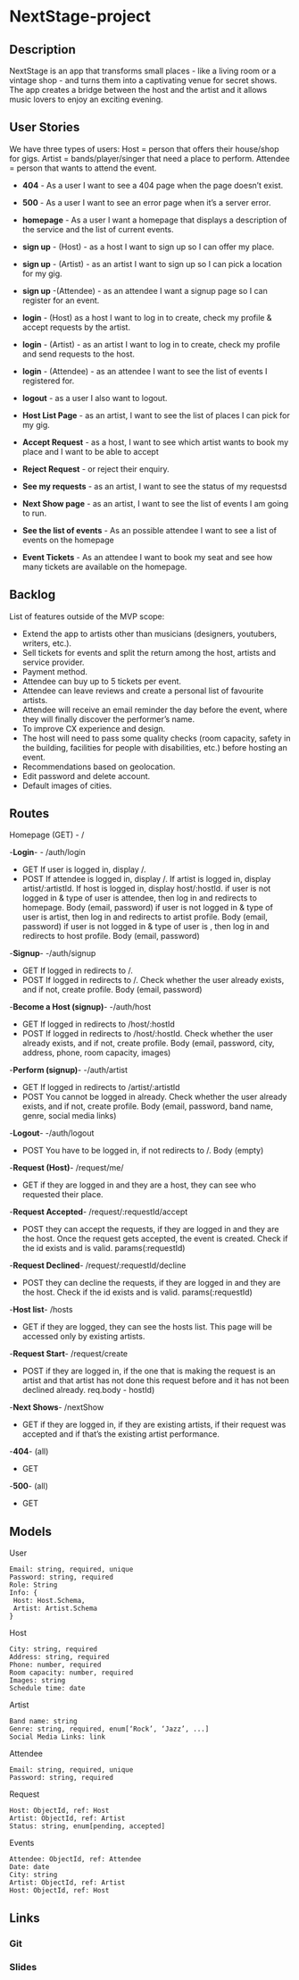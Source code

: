 # NextStage-project


## Description
NextStage is an app that transforms small places - like a living room or a vintage shop - and turns them into a captivating venue for secret shows. The app creates a bridge between the host and the artist and it allows music lovers to enjoy an exciting evening.


## User Stories
We have three types of users:
Host = person that offers their house/shop for gigs.
Artist = bands/player/singer that need a place to perform.
Attendee = person that wants to attend the event. 

- **404** - As a user I want to see a  404 page when the page doesn’t exist.
- **500** - As a user I want to see an error page when it’s a server error.
- **homepage** - As a user I want a homepage that displays a description of the service and the list of current events.
 
- **sign up** - (Host) - as a host I want to sign up so I can offer my place.
- **sign up** - (Artist) - as an artist  I want to sign up so I can pick a location for my gig.
- **sign up** -(Attendee) - as an attendee I want a signup page so I can register for an event.
 
- **login** - (Host) as a host I want to log in to create, check my profile & accept requests by the artist.
- **login** - (Artist) - as an artist I want to log in to create, check my profile and send requests to the host.
- **login** - (Attendee) - as an attendee  I want to see the list of events I registered for.
- **logout** - as a user I also want to logout.
 
- **Host List Page** -  as an artist, I want to see the list of places I can pick for my gig.
- **Accept Request** -  as a host, I want to see which artist wants to book my place and I want to be able to accept 
- **Reject Request** - or reject their enquiry.
- **See my requests** - as an artist, I want to see the status of my requestsd
- **Next Show page**  - as an artist, I want to see the list of events I am going to run.
- **See the list of events** - As an possible attendee I want to see a list of events on the homepage
- **Event Tickets** - As an attendee I want to book my seat and see how many tickets are available on the homepage. 


## Backlog
List of features outside of the MVP scope:
- Extend the app to artists other than musicians (designers, youtubers, writers, etc.).
- Sell tickets for events and split the return among the host, artists and service provider.
- Payment method.
- Attendee can buy up to 5 tickets per event.
- Attendee can leave reviews and create a personal list of favourite artists.
- Attendee will receive an email reminder the day before the event, where they will finally discover the performer’s name.
- To improve CX experience and design.
- The host will need to pass some quality checks (room capacity, safety in the building, facilities for people with disabilities, etc.) before hosting an event. 
- Recommendations based on geolocation.
- Edit password and delete account.
- Default images of cities.

## Routes
Homepage (GET) - /

-**Login**-  - /auth/login
- GET
If user is logged in, display /.
- POST
If attendee is logged in, display /.
If artist is logged in, display artist/:artistId.
If host is logged in, display host/:hostId.
if user is not logged in & type of user is attendee, then log in and redirects to homepage.
Body (email, password)
if user is not logged in & type of user is artist, then log in and redirects to artist profile.
Body (email, password)
if user is not logged in & type of user is , then log in and redirects to host profile.
Body (email, password)
 
-**Signup**- -/auth/signup
- GET
If logged in redirects to /. 
- POST
If logged in redirects to /. Check whether the user already exists, and if not, create profile. 
Body (email, password)
 
-**Become a Host (signup)**- -/auth/host
- GET
If logged in redirects to /host/:hostId
- POST
If logged in redirects to /host/:hostId. Check whether the user already exists, and if not, create profile. 
Body (email, password, city, address, phone, room capacity, images)
 
-**Perform (signup)**- -/auth/artist
- GET
If logged in redirects to /artist/:artistId
- POST
You cannot be logged in already. Check whether the user already exists, and if not, create profile.
Body (email, password, band name, genre, social media links)
 
-**Logout**- -/auth/logout
- POST
You have to be logged in, if not redirects to /. 
Body (empty)
 
-**Request (Host)**- /request/me/
- GET 
if they are logged in and they are a host, they can see who requested their place. 

-**Request Accepted**- /request/:requestId/accept
- POST 
they can accept the requests, if they are logged in and they are the host. Once the request gets accepted, the event is created. Check if the id exists and is valid.
params(:requestId)
 
-**Request Declined**- /request/:requestId/decline
- POST 
they can decline the requests, if they are logged in and they are the host. Check if the id exists and is valid.
params(:requestId)
 
-**Host list**- /hosts
- GET 
if they are logged, they can see the hosts list. This page will be accessed only by existing artists. 
 
-**Request Start**- /request/create
- POST
if they are logged in, if the one that is making the request is an artist and that artist has not done this request before and it has not been declined already. 
req.body - hostId)
 
-**Next Shows**- /nextShow
- GET 
if they are logged in, if they are existing artists, if their request was accepted and if that’s the existing artist performance. 
 
-**404**- (all)
- GET
 
-**500**- (all)
- GET 


## Models

User
```
Email: string, required, unique
Password: string, required
Role: String
Info: {
 Host: Host.Schema,
 Artist: Artist.Schema
}
```

Host
```
City: string, required
Address: string, required
Phone: number, required
Room capacity: number, required
Images: string
Schedule time: date
```
Artist
```
Band name: string
Genre: string, required, enum[‘Rock’, ‘Jazz’, ...]
Social Media Links: link
```

Attendee
```
Email: string, required, unique
Password: string, required
```

Request
```
Host: ObjectId, ref: Host
Artist: ObjectId, ref: Artist
Status: string, enum[pending, accepted]
```
 
Events
```
Attendee: ObjectId, ref: Attendee
Date: date
City: string
Artist: ObjectId, ref: Artist
Host: ObjectId, ref: Host
```

## Links

### Git

### Slides




 

